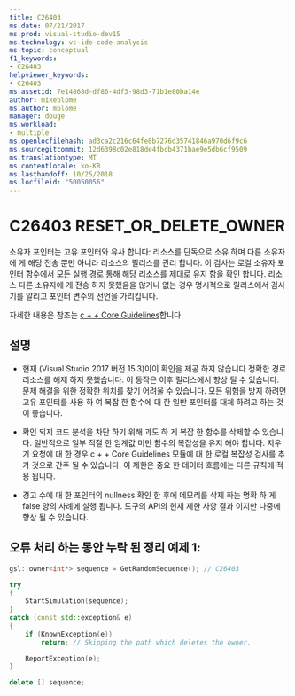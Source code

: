 ```yaml
---
title: C26403
ms.date: 07/21/2017
ms.prod: visual-studio-dev15
ms.technology: vs-ide-code-analysis
ms.topic: conceptual
f1_keywords:
- C26403
helpviewer_keywords:
- C26403
ms.assetid: 7e14868d-df86-4df3-98d3-71b1e80ba14e
author: mikeblome
ms.author: mblome
manager: douge
ms.workload:
- multiple
ms.openlocfilehash: ad3ca2c216c64fe8b7276d35741846a970d6f9c6
ms.sourcegitcommit: 12d6398c02e818de4fbcb4371bae9e5db6cf9509
ms.translationtype: MT
ms.contentlocale: ko-KR
ms.lasthandoff: 10/25/2018
ms.locfileid: "50050056"
---
```

# <a name="c26403-resetordeleteowner"></a>C26403 RESET_OR_DELETE_OWNER
소유자 포인터는 고유 포인터와 유사 합니다: 리소스를 단독으로 소유 하며 다른 소유자에 게 해당 전송 뿐만 아니라 리소스의 릴리스를 관리 합니다. 이 검사는 로컬 소유자 포인터 함수에서 모든 실행 경로 통해 해당 리소스를 제대로 유지 함을 확인 합니다. 리소스 다른 소유자에 게 전송 하지 못했음을 않거나 없는 경우 명시적으로 릴리스에서 검사기를 알리고 포인터 변수의 선언을 가리킵니다.

자세한 내용은 참조는 [c + + Core Guidelines](http://github.com/isocpp/CppCoreGuidelines/blob/master/CppCoreGuidelines.md#r-resource-management)합니다.

## <a name="remarks"></a>설명
- 현재 (Visual Studio 2017 버전 15.3)이이 확인을 제공 하지 않습니다 정확한 경로 리소스를 해제 하지 못했습니다. 이 동작은 이후 릴리스에서 향상 될 수 있습니다. 문제 해결을 위한 정확한 위치를 찾기 어려울 수 있습니다. 모든 위험을 방지 하려면 고유 포인터를 사용 하 여 복잡 한 함수에 대 한 일반 포인터를 대체 하려고 하는 것이 좋습니다.

- 확인 되지 코드 분석을 차단 하기 위해 과도 하 게 복잡 한 함수를 삭제할 수 있습니다. 일반적으로 일부 적절 한 임계값 미만 함수의 복잡성을 유지 해야 합니다. 지우기 요청에 대 한 경우 c + + Core Guidelines 모듈에 대 한 로컬 복잡성 검사를 추가 것으로 간주 될 수 있습니다. 이 제한은 중요 한 데이터 흐름에는 다른 규칙에 적용 됩니다.

- 경고 수에 대 한 포인터의 nullness 확인 한 후에 메모리를 삭제 하는 명확 하 게 false 양의 사례에 실행 됩니다. 도구의 API의 현재 제한 사항 결과 이지만 나중에 향상 될 수 있습니다.

## <a name="example-1-missing-cleanup-during-error-handling"></a>오류 처리 하는 동안 누락 된 정리 예제 1:
```cpp
gsl::owner<int*> sequence = GetRandomSequence(); // C26403

try
{
    StartSimulation(sequence);
}
catch (const std::exception& e)
{
    if (KnownException(e))
        return; // Skipping the path which deletes the owner.

    ReportException(e);
}

delete [] sequence;
```
